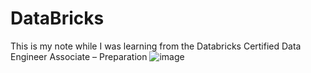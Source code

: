 # DataBricks

This is my note while I was learning from the Databricks Certified Data Engineer Associate – Preparation ![image](https://github.com/xiaolai1016/DataBricksCourse/assets/49321420/18de80a4-99f0-410c-b3bd-21d9d9084a3f)
